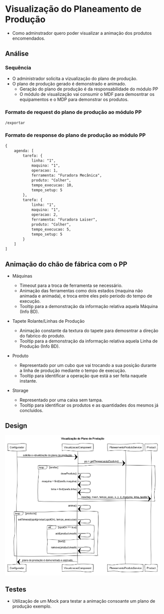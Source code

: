 # Visualização do Planeamento de Produção

- Como adminstrador quero poder visualizar a animação dos produtos encomendados.

## Análise

### Sequência

- O administrador solicita a vizualização do plano de produção.
- O plano de produção gerado é demonstrado e animado.
    - Geração do plano de produção é da responsabilidade do módulo PP
    - O módulo de visualização vai consumir o MDF para demosntrar os equipamentos e o MDP para demonstrar os produtos.

### Formato de request do plano de produção ao módulo PP

```
/exportar
```

### Formato de response do plano de produção ao módulo PP

```
{
    agenda: [
        tarefa: {
            linha: "1",
            maquina: "1",
            operacao: 1,
            ferramenta: "Furadora Mecânica",
            produto: "Colher",
            tempo_execucao: 10,
            tempo_setup: 5
        },
        tarefa: {
            linha: "1",
            maquina: "1",
            operacao: 2,
            ferramenta: "Furadora Laiser",
            produto: "Colher",
            tempo_execucao: 5,
            tempo_setup: 5
        }
    ]
]
```
## Animação do chão de fábrica com o PP

- Máquinas
    - Timeout para a troca de ferramenta se necessário.
    - Animação das ferramentas como dois estados (maquina não animada e animada), e troca entre eles pelo periodo do tempo de execução.
    - Tooltip para a demonstração da informação relativa aquela Máquina (Info BD).

- Tapete Rolante/Linhas de Produção
    - Animação constante da textura do tapete para demosntrar a direção do fabrico do produto.
    - Tooltip para a demonstração da informação relativa aquela Linha de Produção (Info BD).

- Produto
    - Representado por um cubo que vai trocando a sua posição durante a linha de produção mediante o tempo de execução.
    - Tooltip para identificar a operação que está a ser feita naquele instante.

- Storage
    - Representado por uma caixa sem tampa.
    - Tooltip para identificar os produtos e as quantidades dos mesmos já concluidos.

## Design

![visualizacao-pp.png](VisualizaçãoPlanoProdução.png)


## Testes

- Utilização de um Mock para testar a animação consoante um plano de produção exemplo.